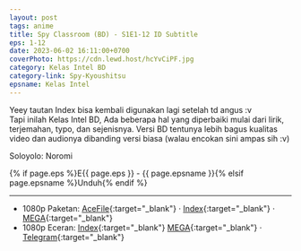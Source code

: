 ```yaml
---
layout: post
tags: anime
title: Spy Classroom (BD) - S1E1-12 ID Subtitle
eps: 1-12
date: 2023-06-02 16:11:00+0700
coverPhoto: https://cdn.lewd.host/hcYvCiPF.jpg
category: Kelas Intel BD
category-link: Spy-Kyoushitsu
epsname: Kelas Intel
---
```


Yeey tautan Index bisa kembali digunakan lagi setelah td angus :v<br>
Tapi inilah Kelas Intel BD, Ada beberapa hal yang diperbaiki mulai dari lirik, terjemahan, typo, dan sejenisnya. Versi BD tentunya lebih bagus kualitas video dan audionya dibanding versi biasa (walau encokan sini ampas sih :v)

Soloyolo: Noromi

{% if page.eps %}E{{ page.eps }} - {{ page.epsname }}{% elsif page.epsname %}Unduh{% endif %}

---
- 1080p Paketan: [AceFile](https://acefile.co/f/98905482){:target="_blank"} &middot; [Index](https://bit.ly/3N8N4qt){:target="_blank"} &middot; [MEGA](https://mega.nz/file/APk3UZTD#PdJEeI4mIXUR8r8cPLpoPWWZ8QCMPtducGYRwF7VJgo){:target="_blank"}
- 1080p Eceran: [Index](https://bit.ly/3MEI5wc){:target="_blank"} [MEGA](https://mega.nz/folder/FasDBTCI#XgSNNXPde1czBzNPR56paQ){:target="_blank"} &middot; [Telegram](https://t.me/a1fansub/257){:target="_blank"}